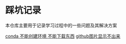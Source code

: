 # 踩坑记录

本仓库主要用于记录学习过程中的一些问题及其解决方案

[conda 不能创建环境 不能下载东西](https://github.com/onlyone2019/Q-A/blob/master/conda_createAndInstall_error.md)
[github图片显示不出来](https://github.com/onlyone2019/Q-A/blob/master/github_picture.md)